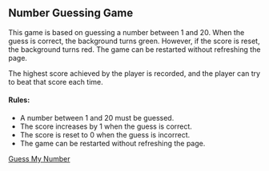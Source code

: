 ## Number Guessing Game
This game is based on guessing a number between 1 and 20. When the guess is correct, the background turns green. However, 
if the score is reset, the background turns red. The game can be restarted without refreshing the page.

The highest score achieved by the player is recorded, and the player can try to beat that score each time.

#### Rules:

- A number between 1 and 20 must be guessed.
- The score increases by 1 when the guess is correct.
- The score is reset to 0 when the guess is incorrect.
- The game can be restarted without refreshing the page.

[Guess My Number](https://guess-my-number-eca.netlify.app/)
